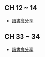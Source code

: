 ## CH 12 ~ 14
- [讀書會分享](https://hackmd.io/@weija/rJ9y0OPa2)

## CH 33 ~ 34
- [讀書會分享](https://hackmd.io/@weija/r1ar-PrMp)